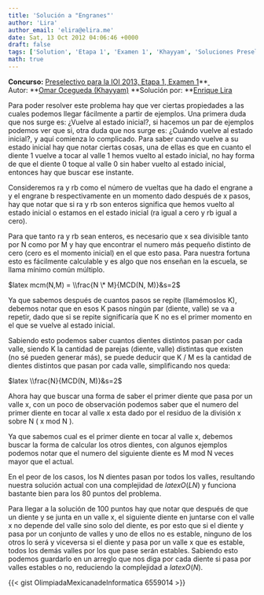 ```yaml
---
title: 'Solución a "Engranes"'
author: 'Lira'
author_email: 'elira@elira.me'
date: Sat, 13 Oct 2012 04:06:46 +0000
draft: false
tags: ['Solution', 'Etapa 1', 'Examen 1', 'Khayyam', 'Soluciones Preselectivo 2013']
math: true
---
```


**Concurso:** [Preselectivo para la IOI 2013, Etapa 1, Examen 1](https://omegaup.com/arena/IOI2013E1P1)**[ ](https://omegaup.com/arena/IOI2013E1P1) Autor: **[Omar Ocegueda (Khayyam)](http://www.linkedin.com/pub/jesus-omar-ocegueda-gonzalez/18/b45/5b9) **Solución por: **[Enrique Lira](http://elira.me/)

Para poder resolver este problema hay que ver ciertas propiedades a las cuales podemos llegar fácilmente a partir de ejemplos. Una primera duda que nos surge es: ¿Vuelve al estado inicial?, si hacemos un par de ejemplos podemos ver que si, otra duda que nos surge es: ¿Cuándo vuelve al estado inicial?, y aquí comienza lo complicado. Para saber cuando vuelve a su estado inicial hay que notar ciertas cosas, una de ellas es que en cuanto el diente 1 vuelve a tocar al valle 1 hemos vuelto al estado inicial, no hay forma de que el diente 0 toque al valle 0 sin haber vuelto al estado inicial, entonces hay que buscar ese instante.

Consideremos ra y rb como el número de vueltas que ha dado el engrane a y el engrane b respectivamente en un momento dado después de x pasos, hay que notar que si ra y rb son enteros significa que hemos vuelto al estado inicial o estamos en el estado inicial (ra igual a cero y rb igual a cero).

Para que tanto ra y rb sean enteros, es necesario que x sea divisible tanto por N como por M y hay que encontrar el numero más pequeño distinto de cero (cero es el momento inicial) en el que esto pasa. Para nuestra fortuna esto es fácilmente calculable y es algo que nos enseñan en la escuela, se llama mínimo común múltiplo.

$latex mcm(N,M) = \\frac{N \* M}{MCD(N, M)}&s=2$

Ya que sabemos después de cuantos pasos se repite (llamémoslos K), debemos notar que en esos K pasos ningún par (diente, valle) se va a repetir, dado que si se repite significaría que K no es el primer momento en el que se vuelve al estado inicial.

Sabiendo esto podemos saber cuantos dientes distintos pasan por cada valle, siendo K la cantidad de parejas (diente, valle) distintas que existen (no sé pueden generar más), se puede deducir que K / M es la cantidad de dientes distintos que pasan por cada valle, simplificando nos queda:

$latex \\frac{N}{MCD(N, M)}&s=2$

Ahora hay que buscar una forma de saber el primer diente que pasa por un valle x, con un poco de observación podemos saber que el numero del primer diente en tocar al valle x esta dado por el residuo de la división x sobre N ( x mod N ).

Ya que sabemos cual es el primer diente en tocar al valle x, debemos buscar la forma de calcular los otros dientes, con algunos ejemplos podemos notar que el numero del siguiente diente es M mod N veces mayor que el actual.

En el peor de los casos, los N dientes pasan por todos los valles, resultando nuestra solución actual con una complejidad de $latex O(LN)$ y funciona bastante bien para los 80 puntos del problema.

Para llegar a la solución de 100 puntos hay que notar que después de que un diente y se junta en un valle x, el siguiente diente en juntarse con el valle x no depende del valle sino solo del diente, es por esto que si el diente y pasa por un conjunto de valles y uno de ellos no es estable, ninguno de los otros lo será y viceversa si el diente y pasa por un valle x que es estable, todos los demás valles por los que pase serán estables. Sabiendo esto podemos guardarlo en un arreglo que nos diga por cada diente si pasa por valles estables o no, reduciendo la complejidad a $latex O(N)$.

{{< gist OlimpiadaMexicanadeInformatica 6559014 >}}